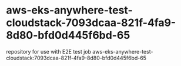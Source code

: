 # aws-eks-anywhere-test-cloudstack-7093dcaa-821f-4fa9-8d80-bfd0d445f6bd-65
repository for use with E2E test job aws-eks-anywhere-test-cloudstack:7093dcaa-821f-4fa9-8d80-bfd0d445f6bd-65
